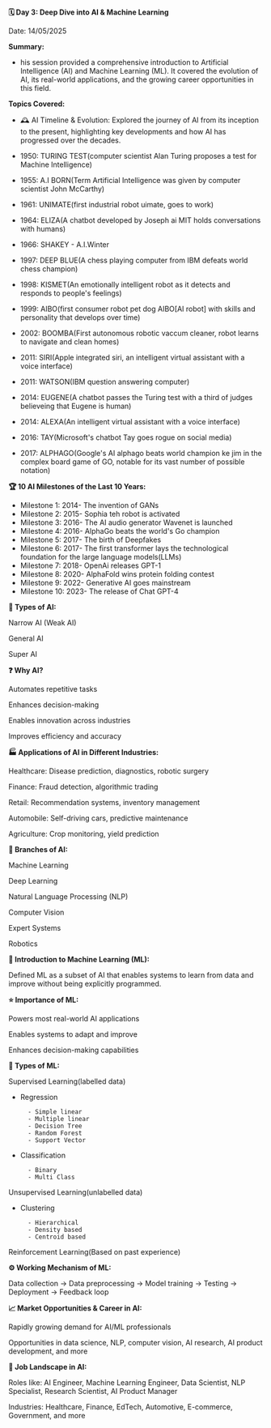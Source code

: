 **🗓 Day 3: Deep Dive into AI & Machine Learning**

Date: 14/05/2025

**Summary:**

- his session provided a comprehensive introduction to Artificial Intelligence (AI) and Machine Learning (ML). It covered the evolution of AI, its real-world applications, and the growing career opportunities in this field.

**Topics Covered:**

- 🕰 AI Timeline & Evolution:
Explored the journey of AI from its inception to the present, highlighting key developments and how AI has progressed over the decades.

- 1950: TURING TEST(computer scientist Alan Turing proposes a test for Machine Intelligence) 
- 1955: A.I BORN(Term Artificial Intelligence was given by computer scientist John McCarthy)
- 1961: UNIMATE(first industrial robot uimate, goes to work)
- 1964: ELIZA(A chatbot developed by Joseph ai MIT holds conversations with humans)
- 1966: SHAKEY
      - A.I.Winter
- 1997: DEEP BLUE(A chess playing computer from IBM defeats world chess champion)
- 1998: KISMET(An emotionally intelligent robot as it detects and responds to people's feelings)
- 1999: AIBO(first consumer robot pet dog AIBO[AI robot] with skills and personality that develops over time)
- 2002: BOOMBA(First autonomous robotic vaccum cleaner, robot learns to navigate and clean homes)
- 2011: SIRI(Apple integrated siri, an intelligent virtual assistant with a voice interface)
- 2011: WATSON(IBM question answering computer)
- 2014: EUGENE(A chatbot passes the Turing test with a third of judges believeing that Eugene is human)
- 2014: ALEXA(An intelligent virtual assistant with a voice interface)
- 2016: TAY(Microsoft's chatbot Tay goes rogue on social media)
- 2017: ALPHAGO(Google's AI alphago beats world champion ke jim in the complex board game of GO, notable for its vast number of possible notation)
  
**🏆 10 AI Milestones of the Last 10 Years:**

- Milestone 1: 2014- The invention of GANs
- Milestone 2: 2015- Sophia teh robot is activated
- Milestone 3: 2016- The AI audio generator Wavenet is launched
- Milestone 4: 2016- AlphaGo beats the world's Go champion
- Milestone 5: 2017- The birth of Deepfakes
- Milestone 6: 2017- The first transformer lays the technological foundation for the large language models(LLMs)
- Milestone 7: 2018- OpenAi releases GPT-1
- Milestone 8: 2020- AlphaFold wins protein folding contest
- Milestone 9: 2022- Generative AI goes mainstream
- Milestone 10: 2023- The release of Chat GPT-4

**🧠 Types of AI:**

Narrow AI (Weak AI)

General AI

Super AI

**❓ Why AI?**

Automates repetitive tasks

Enhances decision-making

Enables innovation across industries

Improves efficiency and accuracy

**🏭 Applications of AI in Different Industries:**

Healthcare: Disease prediction, diagnostics, robotic surgery

Finance: Fraud detection, algorithmic trading

Retail: Recommendation systems, inventory management

Automobile: Self-driving cars, predictive maintenance

Agriculture: Crop monitoring, yield prediction

**🌳 Branches of AI:**

Machine Learning

Deep Learning

Natural Language Processing (NLP)

Computer Vision

Expert Systems

Robotics

**📘 Introduction to Machine Learning (ML):**

Defined ML as a subset of AI that enables systems to learn from data and improve without being explicitly programmed.

**⭐ Importance of ML:**

Powers most real-world AI applications

Enables systems to adapt and improve

Enhances decision-making capabilities

**🧩 Types of ML:**

Supervised Learning(labelled data)
- Regression
  
        - Simple linear 
        - Multiple linear 
        - Decision Tree
        - Random Forest
        - Support Vector
- Classification
  
        - Binary
        - Multi Class
        
Unsupervised Learning(unlabelled data)
- Clustering
  
        - Hierarchical
        - Density based
        - Centroid based

Reinforcement Learning(Based on past experience)

**⚙️ Working Mechanism of ML:**

Data collection → Data preprocessing → Model training → Testing → Deployment → Feedback loop

**📈 Market Opportunities & Career in AI:**

Rapidly growing demand for AI/ML professionals

Opportunities in data science, NLP, computer vision, AI research, AI product development, and more

**💼 Job Landscape in AI:**

Roles like: AI Engineer, Machine Learning Engineer, Data Scientist, NLP Specialist, Research Scientist, AI Product Manager

Industries: Healthcare, Finance, EdTech, Automotive, E-commerce, Government, and more


